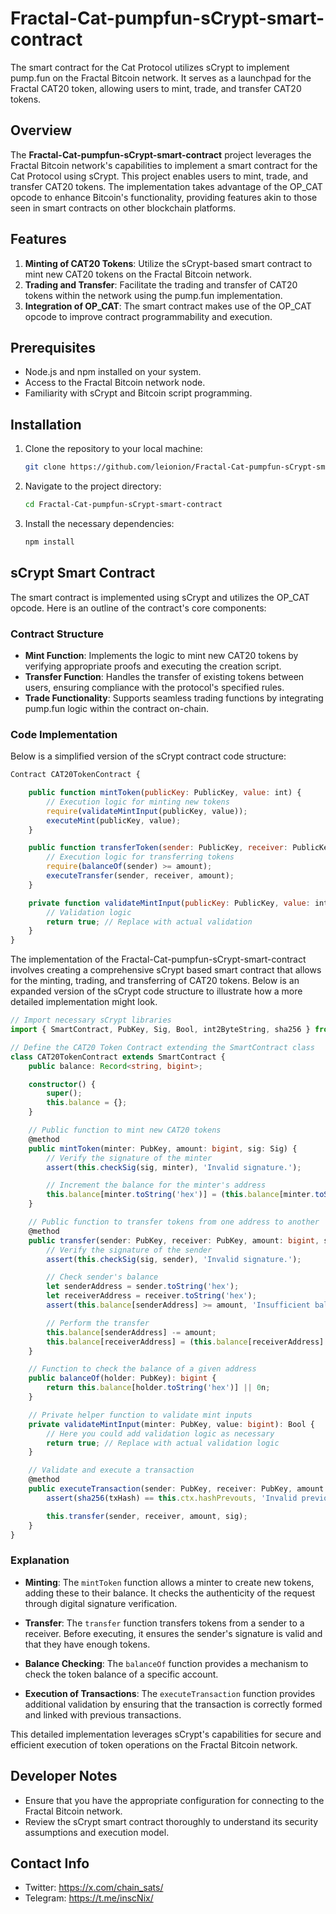 # Fractal-Cat-pumpfun-sCrypt-smart-contract
The smart contract for the Cat Protocol utilizes sCrypt to implement pump.fun on the Fractal Bitcoin network. It serves as a launchpad for the Fractal CAT20 token, allowing users to mint, trade, and transfer CAT20 tokens.  

## Overview

The **Fractal-Cat-pumpfun-sCrypt-smart-contract** project leverages the Fractal Bitcoin network's capabilities to implement a smart contract for the Cat Protocol using sCrypt. This project enables users to mint, trade, and transfer CAT20 tokens. The implementation takes advantage of the OP_CAT opcode to enhance Bitcoin's functionality, providing features akin to those seen in smart contracts on other blockchain platforms.

## Features

1. **Minting of CAT20 Tokens**: Utilize the sCrypt-based smart contract to mint new CAT20 tokens on the Fractal Bitcoin network.
2. **Trading and Transfer**: Facilitate the trading and transfer of CAT20 tokens within the network using the pump.fun implementation.
3. **Integration of OP_CAT**: The smart contract makes use of the OP_CAT opcode to improve contract programmability and execution.

## Prerequisites

- Node.js and npm installed on your system.
- Access to the Fractal Bitcoin network node.
- Familiarity with sCrypt and Bitcoin script programming.

## Installation

1. Clone the repository to your local machine:

   ```bash
   git clone https://github.com/leionion/Fractal-Cat-pumpfun-sCrypt-smart-contract.git
   ```

2. Navigate to the project directory:

   ```bash
   cd Fractal-Cat-pumpfun-sCrypt-smart-contract
   ```

3. Install the necessary dependencies:

   ```bash
   npm install
   ```

## sCrypt Smart Contract

The smart contract is implemented using sCrypt and utilizes the OP_CAT opcode. Here is an outline of the contract's core components:

### Contract Structure

- **Mint Function**: Implements the logic to mint new CAT20 tokens by verifying appropriate proofs and executing the creation script.
- **Transfer Function**: Handles the transfer of existing tokens between users, ensuring compliance with the protocol's specified rules.
- **Trade Functionality**: Supports seamless trading functions by integrating pump.fun logic within the contract on-chain.

### Code Implementation

Below is a simplified version of the sCrypt contract code structure:

```javascript
Contract CAT20TokenContract {

    public function mintToken(publicKey: PublicKey, value: int) {
        // Execution logic for minting new tokens
        require(validateMintInput(publicKey, value));
        executeMint(publicKey, value);
    }

    public function transferToken(sender: PublicKey, receiver: PublicKey, amount: int) {
        // Execution logic for transferring tokens
        require(balanceOf(sender) >= amount);
        executeTransfer(sender, receiver, amount);
    }

    private function validateMintInput(publicKey: PublicKey, value: int) returns (bool) {
        // Validation logic
        return true; // Replace with actual validation
    }
}
```

The implementation of the Fractal-Cat-pumpfun-sCrypt-smart-contract involves creating a comprehensive sCrypt based smart contract that allows for the minting, trading, and transferring of CAT20 tokens. Below is an expanded version of the sCrypt code structure to illustrate how a more detailed implementation might look.

```typescript
// Import necessary sCrypt libraries
import { SmartContract, PubKey, Sig, Bool, int2ByteString, sha256 } from 'scrypt-ts';

// Define the CAT20 Token Contract extending the SmartContract class
class CAT20TokenContract extends SmartContract {
    public balance: Record<string, bigint>;

    constructor() {
        super();
        this.balance = {};
    }

    // Public function to mint new CAT20 tokens
    @method
    public mintToken(minter: PubKey, amount: bigint, sig: Sig) {
        // Verify the signature of the minter
        assert(this.checkSig(sig, minter), 'Invalid signature.');

        // Increment the balance for the minter's address
        this.balance[minter.toString('hex')] = (this.balance[minter.toString('hex')] || 0n) + amount;
    }

    // Public function to transfer tokens from one address to another
    @method
    public transfer(sender: PubKey, receiver: PubKey, amount: bigint, sig: Sig) {
        // Verify the signature of the sender
        assert(this.checkSig(sig, sender), 'Invalid signature.');

        // Check sender's balance
        let senderAddress = sender.toString('hex');
        let receiverAddress = receiver.toString('hex');
        assert(this.balance[senderAddress] >= amount, 'Insufficient balance.');

        // Perform the transfer
        this.balance[senderAddress] -= amount;
        this.balance[receiverAddress] = (this.balance[receiverAddress] || 0n) + amount;
    }

    // Function to check the balance of a given address
    public balanceOf(holder: PubKey): bigint {
        return this.balance[holder.toString('hex')] || 0n;
    }

    // Private helper function to validate mint inputs
    private validateMintInput(minter: PubKey, value: bigint): Bool {
        // Here you could add validation logic as necessary
        return true; // Replace with actual validation logic
    }

    // Validate and execute a transaction
    @method
    public executeTransaction(sender: PubKey, receiver: PubKey, amount: bigint, sig: Sig, txHash: ByteString) {
        assert(sha256(txHash) == this.ctx.hashPrevouts, 'Invalid previous transaction hash.');

        this.transfer(sender, receiver, amount, sig);
    }
}
```

### Explanation

- **Minting**: The `mintToken` function allows a minter to create new tokens, adding these to their balance. It checks the authenticity of the request through digital signature verification.

- **Transfer**: The `transfer` function transfers tokens from a sender to a receiver. Before executing, it ensures the sender's signature is valid and that they have enough tokens.

- **Balance Checking**: The `balanceOf` function provides a mechanism to check the token balance of a specific account.

- **Execution of Transactions**: The `executeTransaction` function provides additional validation by ensuring that the transaction is correctly formed and linked with previous transactions.

This detailed implementation leverages sCrypt's capabilities for secure and efficient execution of token operations on the Fractal Bitcoin network.  


## Developer Notes

- Ensure that you have the appropriate configuration for connecting to the Fractal Bitcoin network.
- Review the sCrypt smart contract thoroughly to understand its security assumptions and execution model.


## Contact Info

- Twitter: https://x.com/chain_sats/
- Telegram: https://t.me/inscNix/
